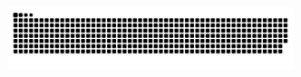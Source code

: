 <p align="center">
 
  <img src="https://raw.githubusercontent.com/hsuanchi/hsuanchi/output/github-snake-dark.svg">
</p>
